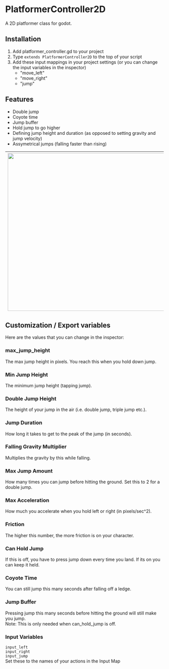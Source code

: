 # PlatformerController2D

A 2D platformer class for godot.

## Installation

1. Add platformer_controller.gd to your project
2. Type `extends PlatformerController2D` to the top of your script
3. Add these input mappings in your project settings (or you can change the input variables in the inspector)
    - "move_left"
    - "move_right"
    - "jump"


## Features
- Double jump
- Coyote time
- Jump buffer
- Hold jump to go higher
- Defining jump height and duration (as opposed to setting gravity and jump velocity)
- Assymetrical jumps (falling faster than rising)

<img src="https://github.com/Ev01/PlatformerController2D/raw/assets/jumping.GIF" width="500">| <img src="https://github.com/Ev01/PlatformerController2D/raw/assets/jump_duration.GIF" width="500"> | <img src="https://github.com/Ev01/PlatformerController2D/raw/assets/jump_height.GIF" width="500">
--|--|--



## Customization / Export variables
Here are the values that you can change in the inspector:

### max_jump_height
The max jump height in pixels. You reach this when you hold down jump.

### Min Jump Height
The minimum jump height (tapping jump).

### Double Jump Height
The height of your jump in the air (i.e. double jump, triple jump etc.).

### Jump Duration
How long it takes to get to the peak of the jump (in seconds).

### Falling Gravity Multiplier
Multiplies the gravity by this while falling.

### Max Jump Amount
How many times you can jump before hitting the ground. Set this to 2 for a double jump.

### Max Acceleration
How much you accelerate when you hold left or right (in pixels/sec^2).

### Friction
The higher this number, the more friction is on your character.

### Can Hold Jump
If this is off, you have to press jump down every time you land. If its on you can keep it held.

### Coyote Time
You can still jump this many seconds after falling off a ledge.

### Jump Buffer
Pressing jump this many seconds before hitting the ground will still make you jump.\
Note: This is only needed when can_hold_jump is off.

### Input Variables
`input_left`\
`input_right`\
`input_jump`\
 Set these to the names of your actions in the Input Map
